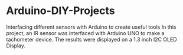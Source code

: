 # Arduino-DIY-Projects
Interfacing different sensors with Arduino to create useful tools
In this project, an IR sensor was interfaced with Arduino UNO to make a tachometer device. The results were displayed on a 1.3 inch I2C OLED Display.
